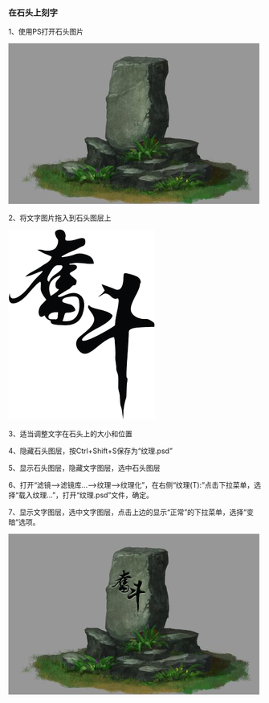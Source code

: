 ### 在石头上刻字

1、使用PS打开石头图片

![01_石头](images\01_石头.jpg)

2、将文字图片拖入到石头图层上

![01_文字](images\01_文字.png)

3、适当调整文字在石头上的大小和位置

4、隐藏石头图层，按Ctrl+Shift+S保存为“纹理.psd”

5、显示石头图层，隐藏文字图层，选中石头图层

6、打开“滤镜-->滤镜库...-->纹理-->纹理化”，在右侧“纹理(T):”点击下拉菜单，选择“载入纹理...”，打开“纹理.psd”文件，确定。

7、显示文字图层，选中文字图层，点击上边的显示“正常”的下拉菜单，选择“变暗”选项。

![01_结果](images\01_结果.png)